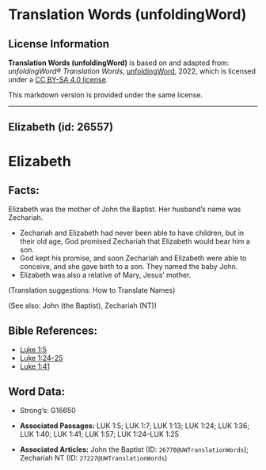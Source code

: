 # Translation Words (unfoldingWord)

## License Information

**Translation Words (unfoldingWord)** is based on and adapted from: _unfoldingWord® Translation Words_, [unfoldingWord](https://unfoldingword.org/utw), 2022, which is licensed under a [CC BY-SA 4.0 license](https://creativecommons.org/licenses/by-sa/4.0/legalcode.en).

This markdown version is provided under the same license.



--------------------------------

## Elizabeth (id: 26557)

Elizabeth
=========

Facts:
------

Elizabeth was the mother of John the Baptist. Her husband’s name was Zechariah.

* Zechariah and Elizabeth had never been able to have children, but in their old age, God promised Zechariah that Elizabeth would bear him a son.
* God kept his promise, and soon Zechariah and Elizabeth were able to conceive, and she gave birth to a son. They named the baby John.
* Elizabeth was also a relative of Mary, Jesus’ mother.

(Translation suggestions: How to Translate Names)

(See also: John (the Baptist), Zechariah (NT))

Bible References:
-----------------

* [Luke 1:5](https://ref.ly/Luke1:5)
* [Luke 1:24–25](https://ref.ly/Luke1:24-Luke1:25)
* [Luke 1:41](https://ref.ly/Luke1:41)

Word Data:
----------

* Strong’s: G16650

* **Associated Passages:** LUK 1:5; LUK 1:7; LUK 1:13; LUK 1:24; LUK 1:36; LUK 1:40; LUK 1:41; LUK 1:57; LUK 1:24–LUK 1:25
* **Associated Articles:** John the Baptist (ID: `26770@UWTranslationWords`); Zechariah NT (ID: `27227@UWTranslationWords`)

